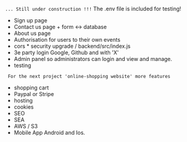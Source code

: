 ```... Still under construction !!!```
The .env file is included for testing!

- Sign up    page
- Contact us page  + form <-> database
- About us   page
- Authorisation for users to their own events
- cors    *       security upgrade / backend/src/index.js
- 3e party login Google, Github and with 'X'
- Admin panel so administrators can login and view and manage.
- testing



``` For the next project 'online-shopping website' more features```

- shopping cart 
- Paypal or Stripe
- hosting
- cookies
- SEO
- SEA
- AWS / S3
- Mobile App Android and Ios.


